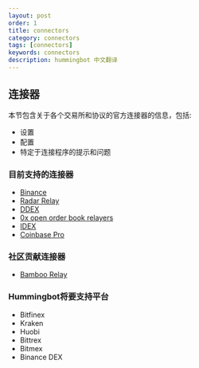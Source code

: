 ```yaml
---
layout: post
order: 1
title: connectors
category: connectors
tags: [connectors]
keywords: connectors
description: hummingbot 中文翻译
---
```


## 连接器

本节包含关于各个交易所和协议的官方连接器的信息，包括:

- 设置
- 配置
- 特定于连接程序的提示和问题

### 目前支持的连接器

- [Binance](https://docs.hummingbot.io/connectors/binance)
- [Radar Relay](https://docs.hummingbot.io/connectors/radar-relay)
- [DDEX](https://docs.hummingbot.io/connectors/ddex)
- [0x open order book relayers](https://docs.hummingbot.io/connectors/0x)
- [IDEX](https://docs.hummingbot.io/connectors/IDEX)
- [Coinbase Pro](https://docs.hummingbot.io/connectors/coinbase)


### 社区贡献连接器
- [Bamboo Relay](https://bamboorelay.com/)

### Hummingbot将要支持平台

- Bitfinex
- Kraken
- Huobi
- Bittrex
- Bitmex
- Binance DEX




